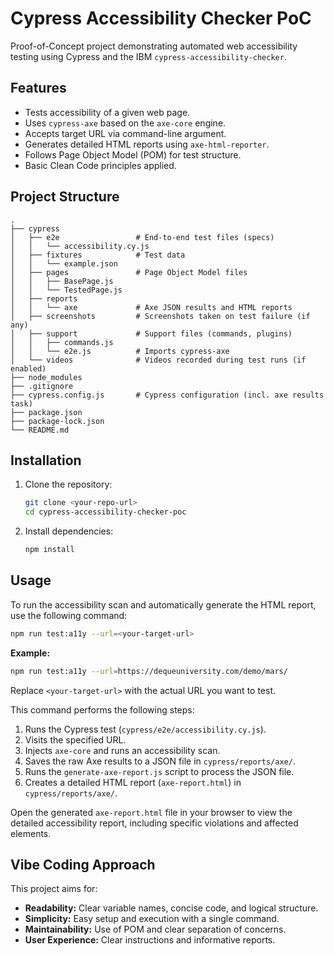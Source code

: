 # Cypress Accessibility Checker PoC

Proof-of-Concept project demonstrating automated web accessibility testing using Cypress and the IBM `cypress-accessibility-checker`.

## Features

- Tests accessibility of a given web page.
- Uses `cypress-axe` based on the `axe-core` engine.
- Accepts target URL via command-line argument.
- Generates detailed HTML reports using `axe-html-reporter`.
- Follows Page Object Model (POM) for test structure.
- Basic Clean Code principles applied.

## Project Structure

```
.
├── cypress
│   ├── e2e                 # End-to-end test files (specs)
│   │   └── accessibility.cy.js
│   ├── fixtures            # Test data
│   │   └── example.json
│   ├── pages               # Page Object Model files
│   │   ├── BasePage.js
│   │   └── TestedPage.js
│   ├── reports
│   │   └── axe             # Axe JSON results and HTML reports
│   ├── screenshots         # Screenshots taken on test failure (if any)
│   ├── support             # Support files (commands, plugins)
│   │   ├── commands.js
│   │   └── e2e.js          # Imports cypress-axe
│   └── videos              # Videos recorded during test runs (if enabled)
├── node_modules
├── .gitignore
├── cypress.config.js       # Cypress configuration (incl. axe results task)
├── package.json
├── package-lock.json
└── README.md
```

## Installation

1.  Clone the repository:
    ```bash
    git clone <your-repo-url>
    cd cypress-accessibility-checker-poc
    ```
2.  Install dependencies:
    ```bash
    npm install
    ```

## Usage

To run the accessibility scan and automatically generate the HTML report, use the following command:

```bash
npm run test:a11y --url=<your-target-url>
```

**Example:**

```bash
npm run test:a11y --url=https://dequeuniversity.com/demo/mars/
```

Replace `<your-target-url>` with the actual URL you want to test.

This command performs the following steps:

1. Runs the Cypress test (`cypress/e2e/accessibility.cy.js`).
2. Visits the specified URL.
3. Injects `axe-core` and runs an accessibility scan.
4. Saves the raw Axe results to a JSON file in `cypress/reports/axe/`.
5. Runs the `generate-axe-report.js` script to process the JSON file.
6. Creates a detailed HTML report (`axe-report.html`) in `cypress/reports/axe/`.

Open the generated `axe-report.html` file in your browser to view the detailed accessibility report, including specific violations and affected elements.

## Vibe Coding Approach

This project aims for:

- **Readability:** Clear variable names, concise code, and logical structure.
- **Simplicity:** Easy setup and execution with a single command.
- **Maintainability:** Use of POM and clear separation of concerns.
- **User Experience:** Clear instructions and informative reports.
